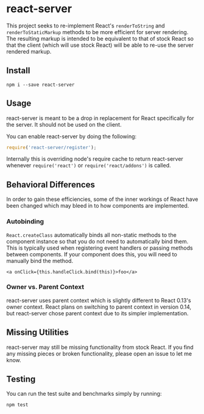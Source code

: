 # react-server

This project seeks to re-implement React's `renderToString` and 
`renderToStaticMarkup` methods to be more efficient for server rendering. The
resulting markup is intended to be equivalent to that of stock React so that
the client (which will use stock React) will be able to re-use the server
rendered markup.

## Install

```
npm i --save react-server
```

## Usage

react-server is meant to be a drop in replacement for React specifically for the
server. It should not be used on the client.

You can enable react-server by doing the following:

```js
require('react-server/register');
```

Internally this is overriding node's require cache to return react-server
whenever `require('react')` or `require('react/addons')` is called.

## Behavioral Differences

In order to gain these efficiencies, some of the inner workings of React have 
been changed which may bleed in to how components are implemented.

### Autobinding

`React.createClass` automatically binds all non-static methods to the component
instance so that you do not need to automatically bind them. This is typically 
used when registering event handlers or passing methods between components. If
your component does this, you will need to manually bind the method.

```
<a onClick={this.handleClick.bind(this)}>foo</a>
```

### Owner vs. Parent Context

react-server uses parent context which is slightly different to React 0.13's 
owner context. React plans on switching to parent context in version 0.14, but
react-server chose parent context due to its simpler implementation.

## Missing Utilities

react-server may still be missing functionality from stock React. If you find 
any missing pieces or broken functionality, please open an issue to let me know.

## Testing

You can run the test suite and benchmarks simply by running:

```
npm test
```
